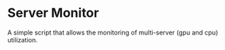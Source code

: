 # Server Monitor
A simple script that allows the monitoring of multi-server (gpu and cpu) utilization.
